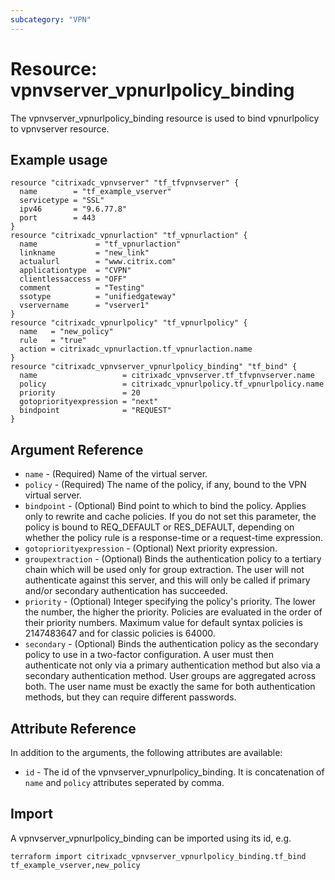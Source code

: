 ```yaml
---
subcategory: "VPN"
---
```


# Resource: vpnvserver_vpnurlpolicy_binding

The vpnvserver_vpnurlpolicy_binding resource is used to bind vpnurlpolicy to vpnvserver resource.


## Example usage

```hcl
resource "citrixadc_vpnvserver" "tf_tfvpnvserver" {
  name        = "tf_example_vserver"
  servicetype = "SSL"
  ipv46       = "9.6.77.8"
  port        = 443
}
resource "citrixadc_vpnurlaction" "tf_vpnurlaction" {
  name             = "tf_vpnurlaction"
  linkname         = "new_link"
  actualurl        = "www.citrix.com"
  applicationtype  = "CVPN"
  clientlessaccess = "OFF"
  comment          = "Testing"
  ssotype          = "unifiedgateway"
  vservername      = "vserver1"
}
resource "citrixadc_vpnurlpolicy" "tf_vpnurlpolicy" {
  name   = "new_policy"
  rule   = "true"
  action = citrixadc_vpnurlaction.tf_vpnurlaction.name
}
resource "citrixadc_vpnvserver_vpnurlpolicy_binding" "tf_bind" {
  name                   = citrixadc_vpnvserver.tf_tfvpnvserver.name
  policy                 = citrixadc_vpnurlpolicy.tf_vpnurlpolicy.name
  priority               = 20
  gotopriorityexpression = "next"
  bindpoint              = "REQUEST"
}
```


## Argument Reference

* `name` - (Required) Name of the virtual server.
* `policy` - (Required) The name of the policy, if any, bound to the VPN virtual server.
* `bindpoint` - (Optional) Bind point to which to bind the policy. Applies only to rewrite and cache policies. If you do not set this parameter, the policy is bound to REQ_DEFAULT or RES_DEFAULT, depending on whether the policy rule is a response-time or a request-time expression.
* `gotopriorityexpression` - (Optional) Next priority expression.
* `groupextraction` - (Optional) Binds the authentication policy to a tertiary chain which will be used only for group extraction.  The user will not authenticate against this server, and this will only be called if primary and/or secondary authentication has succeeded.
* `priority` - (Optional) Integer specifying the policy's priority. The lower the number, the higher the priority. Policies are evaluated in the order of their priority numbers. Maximum value for default syntax policies is 2147483647 and for classic policies is 64000.
* `secondary` - (Optional) Binds the authentication policy as the secondary policy to use in a two-factor configuration. A user must then authenticate not only via a primary authentication method but also via a secondary authentication method. User groups are aggregated across both. The user name must be exactly the same for both authentication methods, but they can require different passwords.


## Attribute Reference

In addition to the arguments, the following attributes are available:

* `id` - The id of the vpnvserver_vpnurlpolicy_binding. It is concatenation of `name` and `policy` attributes seperated by comma.


## Import

A vpnvserver_vpnurlpolicy_binding can be imported using its id, e.g.

```shell
terraform import citrixadc_vpnvserver_vpnurlpolicy_binding.tf_bind tf_example_vserver,new_policy
```

